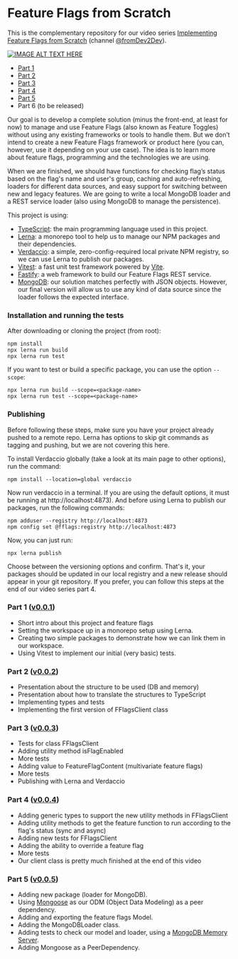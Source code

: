 # Feature Flags from Scratch

This is the complementary repository for our video
series [Implementing Feature Flags from Scratch](https://www.youtube.com/watch?v=73NQuTACyus) (channel
[@fromDev2Dev](https://www.youtube.com/@fromDev2Dev)).

[![IMAGE ALT TEXT HERE](https://img.youtube.com/vi/73NQuTACyus/0.jpg)](https://www.youtube.com/watch?v=73NQuTACyus)

* [Part 1](https://www.youtube.com/watch?v=73NQuTACyus)
* [Part 2](https://www.youtube.com/watch?v=EGdYfnhzni4)
* [Part 3](https://www.youtube.com/watch?v=p6cKvQY6zMY)
* [Part 4](https://www.youtube.com/watch?v=c_J7BNOobgI)
* [Part 5](https://www.youtube.com/watch?v=91V5bL-O4Os)
* Part 6 (to be released)

Our goal is to develop a complete solution (minus the front-end, at least for now) to manage and use Feature Flags (also
known as Feature Toggles) without using any existing frameworks or tools to handle them.
But we don’t intend to create a new Feature Flags framework or product here (you can, however, use it depending on your
use case).
The idea is to learn more about feature flags, programming and the technologies we are using.

When we are finished, we should have functions for checking flag’s status based on the flag's name and user's group,
caching and auto-refreshing, loaders for different data sources, and easy support for switching between new and legacy
features.
We are going to write a local MongoDB loader and a REST service loader (also using MongoDB to manage the persistence).

This project is using:

- [TypeScript](https://www.typescriptlang.org/): the main programming language used in this project.
- [Lerna](https://lerna.js.org/): a monorepo tool to help us to manage our NPM packages and their dependencies.
- [Verdaccio](https://verdaccio.org/): a simple, zero-config-required local private NPM registry, so we can use Lerna to
  publish our packages.
- [Vitest](https://vitest.dev/): a fast unit test framework powered by [Vite](https://vitejs.dev/).
- [Fastify](https://www.fastify.io/): a web framework to build our Feature Flags REST service.
- [MongoDB](https://www.mongodb.com/): our solution matches perfectly with JSON objects. However, our final version will
  allow us to use any
  kind of data source since the loader follows the expected interface.

### Installation and running the tests

After downloading or cloning the project (from root):

```
npm install
npx lerna run build
npx lerna run test
```

If you want to test or build a specific package, you can use the option `--scope`:

```
npx lerna run build --scope=<package-name>
npx lerna run test --scope=<package-name>
```

### Publishing

Before following these steps, make sure you have your project already pushed to a remote repo. Lerna has options to skip
git commands as tagging and pushing, but we are not covering this here.

To install Verdaccio globally (take a look at its main page to other options), run the command:

```
npm install --location=global verdaccio
```

Now run verdaccio in a terminal. If you are using the default options, it must be running at http://localhost:4873). And
before using Lerna to publish our packages, run the following commands:

```
npm adduser --registry http://localhost:4873
npm config set @fflags:registry http://localhost:4873
```

Now, you can just run:

```
npx lerna publish
```

Choose between the versioning options and confirm. That's it, your packages should be updated in our local registry and
a new release should appear in your git repository. If you prefer, you can follow this steps at the end of our video
series part 4.

### Part 1 ([v0.0.1](https://github.com/marcellothiry/feature-flags/releases/tag/v0.0.1))

- Short intro about this project and feature flags
- Setting the workspace up in a monorepo setup using Lerna.
- Creating two simple packages to demonstrate how we can link them in our workspace.
- Using Vitest to implement our initial (very basic) tests.

### Part 2 ([v0.0.2](https://github.com/marcellothiry/feature-flags/releases/tag/v0.0.2))

- Presentation about the structure to be used (DB and memory)
- Presentation about how to translate the structures to TypeScript
- Implementing types and tests
- Implementing the first version of FFlagsClient class

### Part 3 ([v0.0.3](https://github.com/marcellothiry/feature-flags/releases/tag/v0.0.3))

- Tests for class FFlagsClient
- Adding utility method isFlagEnabled
- More tests
- Adding value to FeatureFlagContent (multivariate feature flags)
- More tests
- Publishing with Lerna and Verdaccio

### Part 4 ([v0.0.4](https://github.com/marcellothiry/feature-flags/releases/tag/v0.0.4))

- Adding generic types to support the new utility methods in FFlagsClient
- Adding utility methods to get the feature function to run according to the flag's status (sync and async)
- Adding new tests for FFlagsClient
- Adding the ability to override a feature flag
- More tests
- Our client class is pretty much finished at the end of this video

### Part 5 ([v0.0.5](https://github.com/marcellothiry/feature-flags/releases/tag/v0.0.5))

- Adding new package (loader for MongoDB).
- Using [Mongoose](https://mongoosejs.com/) as our ODM (Object Data Modeling) as a peer dependency.
- Adding and exporting the feature flags Model.
- Adding the MongoDBLoader class.
- Adding tests to check our model and loader, using
  a [MongoDB Memory Server](https://www.npmjs.com/package/mongodb-memory-server).
- Adding Mongoose as a PeerDependency.
